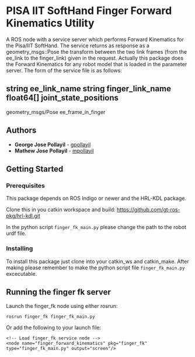 # PISA IIT SoftHand Finger Forward Kinematics Utility

A ROS node with a service server which performs Forward Kinematics for the Pisa/IIT SoftHand. The service returns as response as a geometry_msgs::Pose the transform between the two link frames (from the ee_link to the finger_link) given in the request. Actually this package does the Forward Kinematics for any robot model that is loaded in the parameter server. The form of the service file is as follows:

string ee_link_name
string finger_link_name
float64[] joint_state_positions
---
geometry_msgs/Pose ee_frame_in_finger

## Authors

* **George Jose Pollayil** - [gpollayil](https://github.com/gpollayil)
* **Mathew Jose Pollayil** - [mpollayil](https://github.com/mpollayil)

## Getting Started

### Prerequisites

This package depends on ROS Indigo or newer and the HRL-KDL package. 

Clone this in you catkin workspace and build:
https://github.com/gt-ros-pkg/hrl-kdl.git

In the python script `finger_fk_main.py` please change the path to the robot urdf file.

### Installing

To install this package just clone into your catkin_ws and catkin_make. After making please remember to make the python script file `finger_fk_main.py` excecutable.

## Running the finger fk server

Launch the finger_fk node using either rosrun:

```
rosrun finger_fk finger_fk_main.py
```

Or add the following to your launch file:

```
<!-- Load finger_fk service node -->
<node name="finger_forward_kinematics" pkg="finger_fk" type="finger_fk_main.py" output="screen"/>
```
